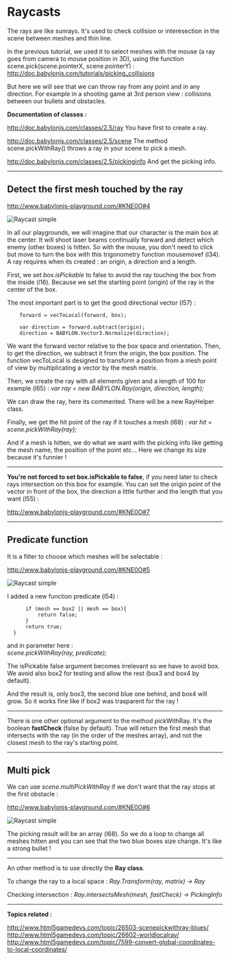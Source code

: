 # Raycasts #

The rays are like sunrays.
It's used to check collision or interesection in the scene between meshes and thin line.

In the previous tutorial, we used it to select meshes with the mouse (a ray goes from camera to mouse position in 3D),
using the function scene.pick(scene.pointerX, scene.pointerY) : 
http://doc.babylonjs.com/tutorials/picking_collisions

But here we will see that we can throw ray from any point and in any direction. 
For example in a shooting game at 3rd person view : collisions between our bullets and obstacles.

**Documentation of classes :**

http://doc.babylonjs.com/classes/2.5/ray
You have first to create a ray.

http://doc.babylonjs.com/classes/2.5/scene
The method scene.pickWithRay() throws a ray in your scene to pick a mesh.

http://doc.babylonjs.com/classes/2.5/pickinginfo
And get the picking info.


______

## Detect the first mesh touched by the ray ##

http://www.babylonjs-playground.com/#KNE0O#4

![Raycast simple](/http://image.noelshack.com/fichiers/2017/05/1486292303-01.jpg)

In all our playgrounds, we will imagine that our character is the main box at the center.
It will shoot laser beams continually forward and detect which enemy (other boxes) is hitten.
So with the mouse, you don't need to click but move to turn the box with this trigonometry function mousemovef (l34). 
A ray requires when its created : an origin, a direction and a length. 

First, we set *box.isPickable* to false to avoid the ray touching the box from the inside (l16).
Because we set the starting point (origin) of the ray in the center of the box.

The most important part is to get the good directional vector (l57) :
		
```var forward = new BABYLON.Vector3(0,0,1);		
	forward = vecToLocal(forward, box);
	
	var direction = forward.subtract(origin);
	direction = BABYLON.Vector3.Normalize(direction);
```
		
We want the forward vector relative to the box space and orientation. 
Then, to get the direction, we subtract it from the origin, the box position.
The function vecToLocal is designed to transform a position from a mesh point of view by multiplicating a vector by the mesh matrix.

Then, we create the ray with all elements given and a length of 100 for example (l65) : 
*var ray = new BABYLON.Ray(origin, direction, length);*

We can draw the ray, here its commented. 
There will be a new RayHelper class.

Finally, we get the hit point of the ray if it touches a mesh (l68) :
*var hit = scene.pickWithRay(ray);*

And if a mesh is hitten, we do what we want with the picking info like getting the mesh name, the position of the point etc...
Here we change its size because it's funnier ! 

---

**You're not forced to set box.isPickable to false**, if you need later to check rays intersection on this box for example. 
You can set the origin point of the vector in front of the box, the direction a little further and the length that you want (l55) :

http://www.babylonjs-playground.com/#KNE0O#7


-----

## Predicate function ##

It is a filter to choose which meshes will be selectable : 

http://www.babylonjs-playground.com/#KNE0O#5

![Raycast simple](http://image.noelshack.com/fichiers/2017/05/1486292725-raycast-predicate.jpg)

I added a new function predicate (l54) :

  ```function predicate(mesh){
        if (mesh == box2 || mesh == box){
            return false;
        }
        return true;
    }
```

and in parameter here :  
*scene.pickWithRay(ray, predicate);*

The isPickable false argument becomes irrelevant so we have to avoid box.
We avoid also box2 for testing and allow the rest (box3 and box4 by default).

And the result is, only box3, the second blue one behind, and box4 will grow.
So it works fine like if box2 was trasparent for the ray !  

---

There is one other optional argument to the method pickWithRay.
It's the boolean **fastCheck** (false by default).
True will return the first mesh that intersects with the ray (in the order of the meshes array), and not the closest mesh to the ray's starting point.


-----

## Multi pick ## 

We can use *scene.multiPickWithRay* if we don't want that the ray stops at the first obstacle : 

http://www.babylonjs-playground.com/#KNE0O#6

![Raycast simple](http://image.noelshack.com/fichiers/2017/05/1486292559-multipick.jpg)

The picking result will be an array (l68).
So we do a loop to change all meshes hitten and you can see that the two blue boxes size change. 
It's like a strong bullet ! 

---

An other method is to use directly the **Ray class**.

To change the ray to a local space :
*Ray.Transform(ray, matrix) → Ray*

Checking intersection :
*Ray.intersectsMesh(mesh, fastCheck) → PickingInfo*


_____

**Topics related :**

http://www.html5gamedevs.com/topic/26503-scenepickwithray-blues/
http://www.html5gamedevs.com/topic/26602-worldlocalray/
http://www.html5gamedevs.com/topic/7599-convert-global-coordinates-to-local-coordinates/
